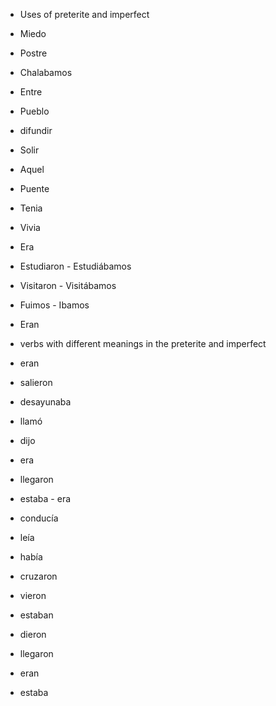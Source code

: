 - Uses of preterite and imperfect
- Miedo
- Postre
- Chalabamos
- Entre
- Pueblo
- difundir
- Solir
- Aquel
- Puente

- Tenia
- Vivia
- Era
- Estudiaron - Estudiábamos
- Visitaron - Visitábamos
- Fuimos - Ibamos
- Eran

- verbs with different meanings in the preterite and imperfect

- eran
- salieron
- desayunaba
- llamó
- dijo
- era
- llegaron
- estaba - era
- conducía
- leía
- había
- cruzaron
- vieron
- estaban
- dieron
- llegaron
- eran
- estaba